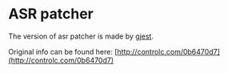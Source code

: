 # ASR patcher

The version of asr patcher is made by [gjest](https://reddit.com/user/gjest).

Original info can be found here: [http://controlc.com/0b6470d7](http://controlc.com/0b6470d7)
